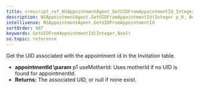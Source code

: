 ```yaml
---
title: crmscript_ref_NSAppointmentAgent_GetUIDFromAppointmentId_Integer_p_0_Bool_p_1
description: NSAppointmentAgent.GetUIDFromAppointmentId(Integer p_0, Bool p_1)
intellisense: NSAppointmentAgent.GetUIDFromAppointmentId
sortOrder: 907
keywords: GetUIDFromAppointmentId(Integer,Bool)
so.topic: reference
---
```



Get the UID associated with the appointment id in the Invitation table.



* **appointmentId
\param** p1 useMotherId: Uses motherId if no UID is found for appointmentId.
* **Returns:** The associated UID, or null if none exist.


